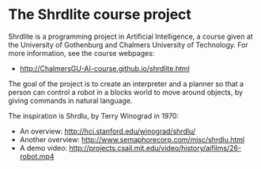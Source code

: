 The Shrdlite course project
============================

Shrdlite is a programming project in Artificial Intelligence, a course given 
at the University of Gothenburg and Chalmers University of Technology.
For more information, see the course webpages:

- <http://ChalmersGU-AI-course.github.io/shrdlite.html>

The goal of the project is to create an interpreter and a planner so that
a person can control a robot in a blocks world to move around objects,
by giving commands in natural language.

The inspiration is Shrdlu, by Terry Winograd in 1970:

- An overview: <http://hci.stanford.edu/winograd/shrdlu/>
- Another overview: <http://www.semaphorecorp.com/misc/shrdlu.html>
- A demo video: <http://projects.csail.mit.edu/video/history/aifilms/26-robot.mp4>
